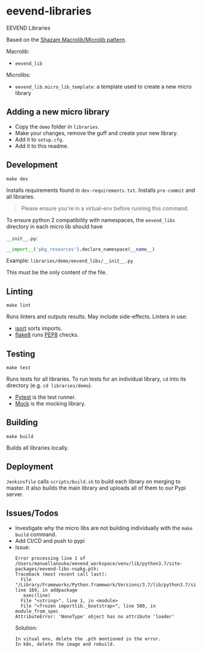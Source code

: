 # eevend-libraries
EEVEND Libraries

Based on the [Shazam Macrolib/Microlib pattern](https://medium.com/@jherreras/python-microlibs-5be9461ad979).

Macrolib:
* `eevend_lib`

Microlibs:
* `eevend_lib.micro_lib_template`: a template used to create a new micro library

## Adding a new micro library
* Copy the `demo` folder in `libraries`.
* Make your changes, remove the guff and create your new library.
* Add it to `setup.cfg`.
* Add it to this readme.


## Development
`make dev`

Installs requirements found in `dev-requirements.txt`. Installs `pre-commit` and all libraries.
> Please ensure you're in a virtual-env before running this command.

To ensure python 2 compatibility with namespaces, the `eevend_libs` directory in each micro lib should have

`__init__.py`:
```python
__import__('pkg_resources').declare_namespace(__name__)
```
Example: `libraries/demo/eevend_libs/__init__.py`

This must be the only content of the file.

## Linting
`make lint`

Runs linters and outputs results. May include side-effects. Linters in use:
* [isort](https://isort.readthedocs.io/en/latest/) sorts imports.
* [flake8](http://flake8.pycqa.org/en/latest/) runs [PEP8](https://www.python.org/dev/peps/pep-0008/) checks.

## Testing
`make test`

Runs tests for all libraries. To run tests for an individual library, `cd` into its directory (e.g. `cd libraries/demo`).

* [Pytest]() is the test runner.
* [Mock](https://docs.python.org/dev/library/unittest.mock.html) is the mocking library.

## Building
`make build`

Builds all libraries locally.

## Deployment
`Jenkinsfile` calls `scripts/build.sh` to build each library on merging to master. It also builds the main library and uploads all of them to our Pypi server.

## Issues/Todos
- Investigate why the micro libs are not building individually with the `make build` command.
- Add CI/CD and push to pypi
- Issue: 
  ```
  Error processing line 1 of /Users/manuellanouko/eevend_workspace/venv/lib/python3.7/site-packages/eevend-libs-nspkg.pth:
  Traceback (most recent call last):
    File "/Library/Frameworks/Python.framework/Versions/3.7/lib/python3.7/site.py", line 169, in addpackage
     exec(line)
    File "<string>", line 1, in <module>
    File "<frozen importlib._bootstrap>", line 580, in module_from_spec
  AttributeError: 'NoneType' object has no attribute 'loader'
  ```
  Solution:
  ```
  In vitual env, delete the .pth mentioned in the error.
  In k8s, delete the image and rebuild.
  ```
